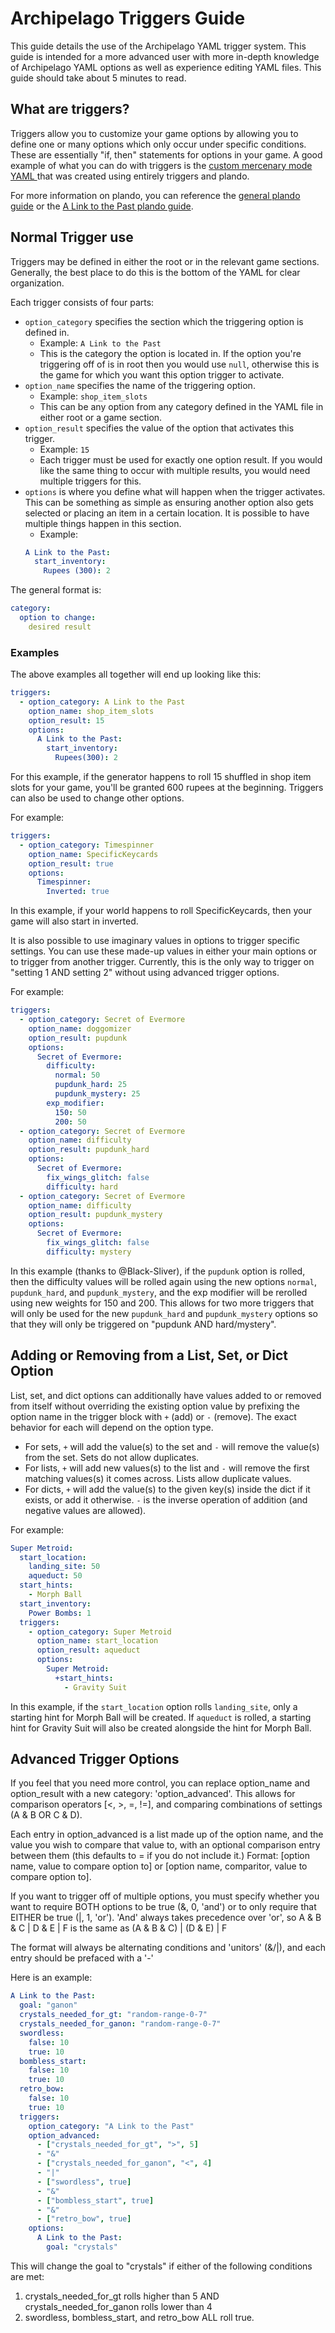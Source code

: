 # Archipelago Triggers Guide

This guide details the use of the Archipelago YAML trigger system. This guide is intended for a more advanced user with
more in-depth knowledge of Archipelago YAML options as well as experience editing YAML files. This guide should take
about 5 minutes to read.

## What are triggers?

Triggers allow you to customize your game options by allowing you to define one or many options which only occur under
specific conditions. These are essentially "if, then" statements for options in your game. A good example of what you
can do with triggers is the [custom mercenary mode YAML
](https://github.com/alwaysintreble/Archipelago-yaml-dump/blob/main/Snippets/Mercenary%20Mode%20Snippet.yaml) that was
created using entirely triggers and plando.

For more information on plando, you can reference the [general plando guide](/tutorial/Archipelago/plando/en) or the
[A Link to the Past plando guide](/tutorial/A%20Link%20to%20the%20Past/plando/en).

## Normal Trigger use

Triggers may be defined in either the root or in the relevant game sections. Generally, the best place to do this is the
bottom of the YAML for clear organization.

Each trigger consists of four parts:
- `option_category` specifies the section which the triggering option is defined in.
    - Example: `A Link to the Past`
    - This is the category the option is located in. If the option you're triggering off of is in root then you
      would use `null`, otherwise this is the game for which you want this option trigger to activate.
- `option_name` specifies the name of the triggering option.
    - Example: `shop_item_slots`
    - This can be any option from any category defined in the YAML file in either root or a game section.
- `option_result` specifies the value of the option that activates this trigger.
    - Example: `15`
    - Each trigger must be used for exactly one option result. If you would like the same thing to occur with multiple
      results, you would need multiple triggers for this.
- `options` is where you define what will happen when the trigger activates. This can be something as simple as ensuring
  another option also gets selected or placing an item in a certain location. It is possible to have multiple things
  happen in this section.
    - Example:
  ```yaml
  A Link to the Past:
    start_inventory: 
      Rupees (300): 2
  ```

The general format is:

  ```yaml
  category:
    option to change:
      desired result
  ```

### Examples

The above examples all together will end up looking like this:

  ```yaml
  triggers:
    - option_category: A Link to the Past
      option_name: shop_item_slots
      option_result: 15
      options:
        A Link to the Past:
          start_inventory:
            Rupees(300): 2
  ```

For this example, if the generator happens to roll 15 shuffled in shop item slots for your game, you'll be granted 600
rupees at the beginning. Triggers can also be used to change other options.

For example:

  ```yaml
  triggers:
    - option_category: Timespinner
      option_name: SpecificKeycards
      option_result: true
      options:
        Timespinner:
          Inverted: true
  ```

In this example, if your world happens to roll SpecificKeycards, then your game will also start in inverted.

It is also possible to use imaginary values in options to trigger specific settings. You can use these made-up values in
either your main options or to trigger from another trigger. Currently, this is the only way to trigger on "setting 1
AND setting 2" without using advanced trigger options.

For example:

  ```yaml
  triggers:
    - option_category: Secret of Evermore
      option_name: doggomizer
      option_result: pupdunk
      options:
        Secret of Evermore:
          difficulty:
            normal: 50
            pupdunk_hard: 25
            pupdunk_mystery: 25
          exp_modifier:
            150: 50
            200: 50
    - option_category: Secret of Evermore
      option_name: difficulty
      option_result: pupdunk_hard
      options:
        Secret of Evermore:
          fix_wings_glitch: false
          difficulty: hard
    - option_category: Secret of Evermore
      option_name: difficulty
      option_result: pupdunk_mystery
      options:
        Secret of Evermore:
          fix_wings_glitch: false
          difficulty: mystery
  ```

In this example (thanks to @Black-Sliver), if the `pupdunk` option is rolled, then the difficulty values will be rolled
again using the new options `normal`, `pupdunk_hard`, and `pupdunk_mystery`, and the exp modifier will be rerolled using
new weights for 150 and 200. This allows for two more triggers that will only be used for the new `pupdunk_hard`
and `pupdunk_mystery` options so that they will only be triggered on "pupdunk AND hard/mystery".

## Adding or Removing from a List, Set, or Dict Option

List, set, and dict options can additionally have values added to or removed from itself without overriding the existing
option value by prefixing the option name in the trigger block with `+` (add) or `-` (remove). The exact behavior for 
each will depend on the option type.

- For sets, `+` will add the value(s) to the set and `-` will remove the value(s) from the set. Sets do not allow 
  duplicates.
- For lists, `+` will add new values(s) to the list and `-` will remove the first matching values(s) it comes across. 
  Lists allow duplicate values.
- For dicts, `+` will add the value(s) to the given key(s) inside the dict if it exists, or add it otherwise. `-` is the
  inverse operation of addition (and negative values are allowed).

For example:

```yaml
Super Metroid:
  start_location: 
    landing_site: 50
    aqueduct: 50
  start_hints:
    - Morph Ball
  start_inventory:
    Power Bombs: 1
  triggers:
    - option_category: Super Metroid
      option_name: start_location
      option_result: aqueduct
      options:
        Super Metroid:
          +start_hints:
            - Gravity Suit
```

In this example, if the `start_location` option rolls `landing_site`, only a starting hint for Morph Ball will be 
created. If `aqueduct` is rolled, a starting hint for Gravity Suit will also be created alongside the hint for Morph 
Ball.

## Advanced Trigger Options

If you feel that you need more control, you can replace option_name and option_result with a new category: 'option_advanced'.
This allows for comparison operators [<, >, =, !=], and comparing combinations of settings (A & B OR C & D).

Each entry in option_advanced is a list made up of the option name, and the value you wish to compare that value to, with an 
optional comparison entry between them (this defaults to = if you do not include it.)
Format: [option name, value to compare option to] or [option name, comparitor, value to compare option to].

If you want to trigger off of multiple options, you must specify whether you want to require BOTH options to be true (&, 0, 'and')
or to only require that EITHER be true (|, 1, 'or').
'And' always takes precedence over 'or', so A & B & C | D & E | F is the same as (A & B & C) | (D & E) | F

The format will always be alternating conditions and 'unitors' (&/|), and each entry should be prefaced with a '-'


Here is an example:
```yaml
A Link to the Past:
  goal: "ganon"
  crystals_needed_for_gt: "random-range-0-7"
  crystals_needed_for_ganon: "random-range-0-7"
  swordless:
    false: 10
    true: 10
  bombless_start:
    false: 10
    true: 10
  retro_bow:
    false: 10
    true: 10
  triggers:
    option_category: "A Link to the Past"
    option_advanced:
      - ["crystals_needed_for_gt", ">", 5]
      - "&"
      - ["crystals_needed_for_ganon", "<", 4]
      - "|"
      - ["swordless", true]
      - "&"
      - ["bombless_start", true]
      - "&"
      - ["retro_bow", true]
    options:
      A Link to the Past:
        goal: "crystals"
```

This will change the goal to "crystals" if either of the following conditions are met:
1. crystals_needed_for_gt rolls higher than 5 AND crystals_needed_for_ganon rolls lower than 4
2. swordless, bombless_start, and retro_bow ALL roll true.
